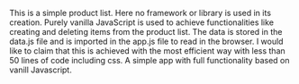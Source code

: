 This is a simple product list. Here no framework or library is used in its creation. Purely vanilla JavaScript is used to achieve functionalities like creating and deleting items from the product list. The data is stored in the data.js file and is imported in the app.js file to read in the browser. I would like to claim that this is achieved with the most efficient way with less than 50 lines of code including css. A simple app with full functionality based on vanill Javascript.
